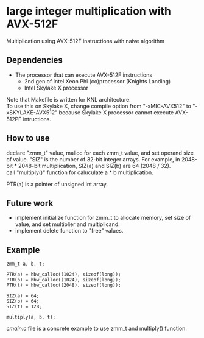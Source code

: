 # large integer multiplication with AVX-512F
Multiplication using AVX-512F instructions with naive algorithm

## Dependencies
- The processor that can execute AVX-512F instructions
    - 2nd gen of Intel Xeon Phi (co)processor (Knights Landing)
    - Intel Skylake X processor

Note that Makefile is written for KNL architecture.  
To use this on Skylake X, change compile option from "-xMIC-AVX512" to "-xSKYLAKE-AVX512" because Skylake X processor cannot execute AVX-512PF intructions.

## How to use
declare "zmm_t" value, malloc for each zmm_t value, and set operand size of value. "SIZ" is the number of 32-bit integer arrays. For example, in 2048-bit * 2048-bit multiplication, SIZ(a) and SIZ(b) are 64 (2048 / 32).  
call "multiply()" function for caluculate a \* b multiplication.

PTR(a) is a pointer of unsigned int array.

## Future work
- implement initialize function for zmm_t to allocate memory, set size of value, and set multiplier and multiplicand.  
- implement delete function to "free" values.

## Example
```
zmm_t a, b, t;

PTR(a) = hbw_calloc((1024), sizeof(long));
PTR(b) = hbw_calloc((1024), sizeof(long));
PTR(t) = hbw_calloc((2048), sizeof(long));

SIZ(a) = 64;
SIZ(b) = 64;
SIZ(t) = 128;

multiply(a, b, t);
```

_cmain.c_ file is a concrete example to use zmm_t and multiply() function.
